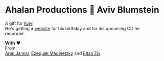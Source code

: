 # Ahalan Productions :name_badge: Aviv Blumstein

A gift for [Aviv](https://www.facebook.com/Blumstein)!<BR>
He's getting a [website](http://ahalan.productions) for his birthday and for his upcoming CD he recorded.

__With__ :heart:<BR>
From:<BR>
[Ariel Jannai](https://www.facebook.com/ariel.jannai), [Ezequiel Medvietzky](https://www.facebook.com/ezequiel.medvietzky) and [Eitan Ziv](https://www.facebook.com/esz69)
